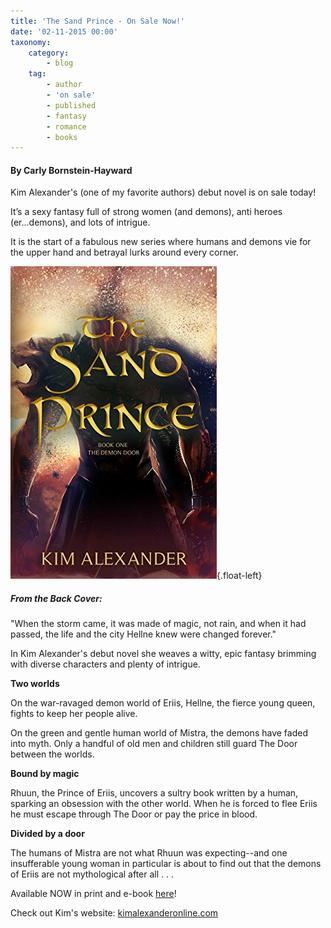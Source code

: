 ```yaml
---
title: 'The Sand Prince - On Sale Now!'
date: '02-11-2015 00:00'
taxonomy:
    category:
        - blog
    tag:
        - author
        - 'on sale'
        - published
        - fantasy
        - romance
        - books
---
```


#### By Carly Bornstein-Hayward

Kim Alexander's (one of my favorite authors) debut novel is on sale today!

It’s a sexy fantasy full of strong women (and demons), anti heroes (er...demons), and lots of intrigue.

It is the start of a fabulous new series where humans and demons vie for the upper hand and betrayal lurks around every corner.

![](Book_Light_Editorial_Sand_Prince.jpg){.float-left}

##### From the Back Cover:

"When the storm came, it was made of magic, not rain, and when it had passed, the life and the city Hellne knew were changed forever."

In Kim Alexander's debut novel she weaves a witty, epic fantasy brimming with diverse characters and plenty of intrigue.
 
**Two worlds**

On the war-ravaged demon world of Eriis, Hellne, the fierce young queen, fights to keep her people alive.

On the green and gentle human world of Mistra, the demons have faded into myth. Only a handful of old men and children still guard The Door between the worlds.

**Bound by magic**

Rhuun, the Prince of Eriis, uncovers a sultry book written by a human, sparking an obsession with the other world. When he is forced to flee Eriis he must escape through The Door or pay the price in blood.

**Divided by a door**

The humans of Mistra are not what Rhuun was expecting--and one insufferable young woman in particular is about to find out that the demons of Eriis are not mythological after all . . .
 
Available NOW in print and e-book [here](https://www.amazon.com/gp/product/B01GXFQB6C/ref=series_rw_dp_sw?target=_blank)!

Check out Kim's website: [kimalexanderonline.com](http://kimalexanderonline.com/wp/?target=_blank)